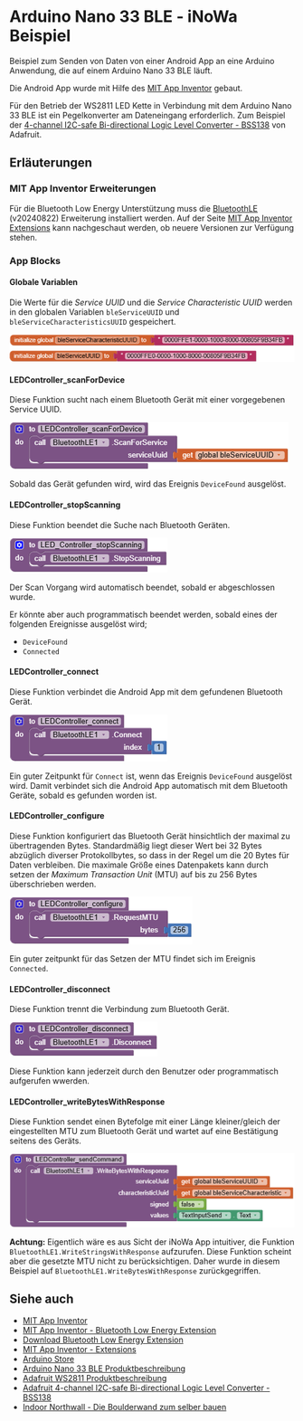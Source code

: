 # Arduino Nano 33 BLE - iNoWa Beispiel

Beispiel zum Senden von Daten von einer Android App an eine Arduino Anwendung, die auf einem Arduino Nano 33 BLE läuft.

Die Android App wurde mit Hilfe des [MIT App Inventor](https://appinventor.mit.edu/) gebaut.

Für den Betrieb der WS2811 LED Kette in Verbindung mit dem Arduino Nano 33 BLE ist ein Pegelkonverter am Dateneingang erforderlich. Zum Beispiel der [4-channel I2C-safe Bi-directional Logic Level Converter - BSS138](https://www.adafruit.com/product/757) von Adafruit.

## Erläuterungen

### MIT App Inventor Erweiterungen

Für die Bluetooth Low Energy Unterstützung muss die [BluetoothLE](https://mit-cml.github.io/extensions/data/extensions/edu.mit.appinventor.ble-20240822.aix) (v20240822) Erweiterung installiert werden. Auf der Seite [MIT App Inventor Extensions](https://mit-cml.github.io/extensions/) kann nachgeschaut werden, ob neuere Versionen zur Verfügung stehen.

### App Blocks

#### Globale Variablen

Die Werte für die *Service UUID* und die *Service Characteristic UUID* werden in den globalen Variablen `bleServiceUUID` und `bleServiceCharacteristicsUUID` gespeichert.

![Globale_Variablen](./docs/Globale_Variablen.png "Globale_Variablen")

#### LEDController_scanForDevice

Diese Funktion sucht nach einem Bluetooth Gerät mit einer vorgegebenen Service UUID.

![LEDController_scanForDevice](./docs/LEDController_scanForDevice.png "LEDController_scanForDevice")

Sobald das Gerät gefunden wird, wird das Ereignis `DeviceFound` ausgelöst.

#### LEDController_stopScanning

Diese Funktion beendet die Suche nach Bluetooth Geräten.

![LEDController_stopScanning](./docs/LEDController_stopScanning.png "LEDController_stopScanning")

Der Scan Vorgang wird automatisch beendet, sobald er abgeschlossen wurde.

Er könnte aber auch programmatisch beendet werden, sobald eines der folgenden Ereignisse ausgelöst wird;

* `DeviceFound`
* `Connected`

#### LEDController_connect

Diese Funktion verbindet die Android App mit dem gefundenen Bluetooth Gerät.

![LEDController_connect](./docs/LEDController_connect.png "LEDController_connect")

Ein guter Zeitpunkt für `Connect` ist, wenn das Ereignis `DeviceFound` ausgelöst wird. Damit verbindet sich die Android App automatisch mit dem Bluetooth Geräte, sobald es gefunden worden ist.

#### LEDController_configure

Diese Funktion konfiguriert das Bluetooth Gerät hinsichtlich der maximal zu übertragenden Bytes. Standardmäßig liegt dieser Wert bei 32 Bytes abzüglich diverser Protokollbytes, so dass in der Regel um die 20 Bytes für Daten verbleiben. Die maximale Größe eines Datenpakets kann durch setzen der *Maximum Transaction Unit* (MTU) auf bis zu 256 Bytes überschrieben werden.

![LEDController_configure](./docs/LEDController_configure.png "LEDController_configure")

Ein guter zeitpunkt für das Setzen der MTU findet sich im Ereignis `Connected`.

#### LEDController_disconnect

Diese Funktion trennt die Verbindung zum Bluetooth Gerät.

![LEDController_disconnect](./docs/LEDController_disconnect.png "LEDController_disconnect")

Diese Funktion kann jederzeit durch den Benutzer oder programmatisch aufgerufen wwerden.

#### LEDController_writeBytesWithResponse

Diese Funktion sendet einen Bytefolge mit einer Länge kleiner/gleich der eingestellten MTU zum Bluetooth Gerät und wartet auf eine Bestätigung seitens des Geräts.

![LEDController_writeBytesWithResponse](./docs/LEDController_writeBytesWithResponse.png "LEDController_writeBytesWithResponse")

**Achtung:** Eigentlich wäre es aus Sicht der iNoWa App intuitiver, die Funktion `BluetoothLE1.WriteStringsWithResponse` aufzurufen. Diese Funktion scheint aber die gesetzte MTU nicht zu berücksichtigen. Daher wurde in diesem Beispiel auf `BluetoothLE1.WriteBytesWithResponse` zurückgegriffen.

## Siehe auch

* [MIT App Inventor](https://appinventor.mit.edu/)
* [MIT App Inventor - Bluetooth Low Energy Extension](https://github.com/mit-cml/appinventor-extensions/tree/extension/bluetoothle)
* [Download Bluetooth Low Energy Extension](https://mit-cml.github.io/extensions/data/extensions/edu.mit.appinventor.ble-20240822.aix)
* [MIT App Inventor - Extensions](https://mit-cml.github.io/extensions/)
* [Arduino Store](https://store.arduino.cc/en-de/products/arduino-nano-33-ble?srsltid=AfmBOoquMbIleJ2F_Nrln7l15mtdiEt-aQM-Gn_GX0p0JWSjtoa25Xyj)
* [Arduino Nano 33 BLE Produktbeschreibung](https://docs.arduino.cc/resources/datasheets/ABX00030-datasheet.pdf)
* [Adafruit WS2811 Produktbeschreibung](https://cdn-shop.adafruit.com/datasheets/WS2811.pdf)
* [Adafruit 4-channel I2C-safe Bi-directional Logic Level Converter - BSS138](https://www.adafruit.com/product/757)
* [Indoor Northwall - Die Boulderwand
zum selber bauen](https://i-nowa.com/)
